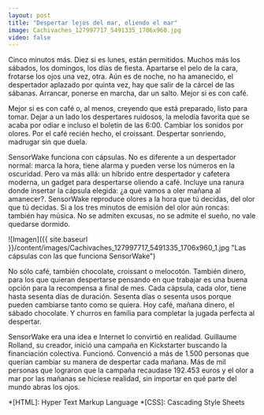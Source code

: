 ```yaml
---
layout: post
title: "Despertar lejos del mar, oliendo el mar"
image: Cachivaches_127997717_5491335_1706x960.jpg
video: false
---
```


Cinco minutos más. Diez si es lunes, están permitidos. Muchos más los sábados, los domingos, los días de fiesta. Apartarse el pelo de la cara, frotarse los ojos una vez, otra. Aún es de noche, no ha amanecido, el despertador aplazado por quinta vez, hay que salir de la cárcel de las sábanas. Arrancar, ponerse en marcha, dar un salto. Mejor si es con café.

Mejor si es con café o, al menos, creyendo que está preparado, listo para tomar. Dejar a un lado los despertares ruidosos, la melodía favorita que se acaba por odiar e incluso el boletín de las 6:00. Cambiar los sonidos por olores. Por el café recién hecho, el croissant. Despertar sonriendo, madrugar sin que duela.

SensorWake funciona con cápsulas. No es diferente a un despertador normal: marca la hora, tiene alarma y pueden verse los números en la oscuridad. Pero va más allá: un híbrido entre despertador y cafetera moderna, un gadget para despertarse oliendo a café. Incluye una ranura donde insertar la cápsula elegida: ¿a qué vamos a oler mañana al amanecer?. SensorWake reproduce olores a la hora que tú decidas, del olor que tú decidas. Si a los tres minutos de emisión del olor aún roncas: también hay música. No se admiten excusas, no se admite el sueño, no vale quedarse dormido.

![Imagen]({{ site.baseurl }}/content/images/Cachivaches_127997717_5491335_1706x960_1.jpg "Las cápsulas con las que funciona SensorWake")

No sólo café, también chocolate, croissant o melocotón. También dinero, para los que quieran despertarse pensando en que trabajar es una buena opción para la recompensa a final de mes. Cada cápsula, cada olor, tiene hasta sesenta días de duración. Sesenta días o sesenta usos porque pueden cambiarse tanto como se quiera. Hoy café, mañana dinero, el sábado chocolate. Y churros en familia para completar la jugada perfecta al despertar.

SensorWake era una idea e Internet lo convirtió en realidad. Guillaume Rolland, su creador, inició una campaña en Kickstarter buscando la financiación colectiva. Funcionó. Convenció a más de 1.500 personas que querían cambiar su manera de despertar cada mañana. Más de mil personas que lograron que la campaña recaudase 192.453 euros y el olor a mar por las mañanas se hiciese realidad, sin importar en qué parte del mundo abras los ojos.

*[HTML]: Hyper Text Markup Language
*[CSS]: Cascading Style Sheets
